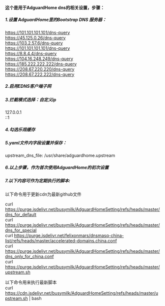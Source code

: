 <h4>这个是用于AdguardHome dns的相关设置，步骤：</h4>

<h5>1.设置 AdguardHome里的Bootstrap DNS 服务器：</h5>

  https://101.101.101.101/dns-query<br>
  https://45.125.0.26/dns-query<br>
  https://103.2.57.6/dns-query<br>
  https://101.101.101.101/dns-query<br>
  https://8.8.4.4/dns-query<br>
  https://104.16.248.249/dns-query<br>
  https://185.222.222.222/dns-query<br>
  https://208.67.220.220/dns-query<br>
  https://208.67.222.222/dns-query<br>

<h5>2.启用EDNS客户端子网</h5>

<h5>3.拦截模式选择：自定义ip</h5>
  127.0.0.1<br>
  ::1<br>
<h5>4.勾选乐观缓存</h5>
<h5>5.yaml文件内字段设置并保存：</h5>
  upstream_dns_file: /usr/share/adguardhome.upstream<br>

<h5>6.以上步骤，作为首次使用AdguardHome的初次设置</h5>

<h5>7.以下内容可作为定期执行的脚本:</h5>
 以下命令用于更新cdn为最新github文件<br>
 
 curl https://purge.jsdelivr.net/busymilk/AdguardHomeSetting/refs/heads/master/dns_for_default<br>
 curl https://purge.jsdelivr.net/busymilk/AdguardHomeSetting/refs/heads/master/dns_for_special<br>
 curl https://purge.jsdelivr.net/felixonmars/dnsmasq-china-list/refs/heads/master/accelerated-domains.china.conf<br>
 curl https://purge.jsdelivr.net/busymilk/AdguardHomeSetting/refs/heads/master/dns_only_for_china.conf<br>
 curl https://purge.jsdelivr.net/busymilk/AdguardHomeSetting/refs/heads/master/upstream.sh<br>

 以下命令用来执行最新脚本<br>
 curl https://cdn.jsdelivr.net/busymilk/AdguardHomeSetting/refs/heads/master/upstream.sh | bash<br>

  

 
 


